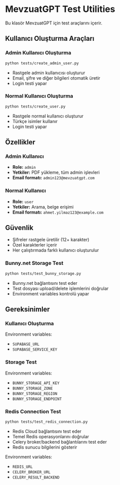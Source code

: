 # MevzuatGPT Test Utilities

Bu klasör MevzuatGPT için test araçlarını içerir.

## Kullanıcı Oluşturma Araçları

### Admin Kullanıcı Oluşturma
```bash
python tests/create_admin_user.py
```
- Rastgele admin kullanıcısı oluşturur
- Email, şifre ve diğer bilgileri otomatik üretir
- Login testi yapar

### Normal Kullanıcı Oluşturma
```bash
python tests/create_user.py
```
- Rastgele normal kullanıcı oluşturur
- Türkçe isimler kullanır
- Login testi yapar

## Özellikler

### Admin Kullanıcı
- **Role:** `admin`
- **Yetkiler:** PDF yükleme, tüm admin işlevleri
- **Email formatı:** `admin123@mevzuatgpt.com`

### Normal Kullanıcı
- **Role:** `user`
- **Yetkiler:** Arama, belge erişimi
- **Email formatı:** `ahmet.yilmaz123@example.com`

## Güvenlik

- Şifreler rastgele üretilir (12+ karakter)
- Özel karakterler içerir
- Her çalıştırmada farklı kullanıcı oluşturulur

### Bunny.net Storage Test
```bash
python tests/test_bunny_storage.py
```
- Bunny.net bağlantısını test eder
- Test dosyası upload/delete işlemlerini doğrular
- Environment variables kontrolü yapar

## Gereksinimler

### Kullanıcı Oluşturma
Environment variables:
- `SUPABASE_URL`
- `SUPABASE_SERVICE_KEY`

### Storage Test
Environment variables:
- `BUNNY_STORAGE_API_KEY`
- `BUNNY_STORAGE_ZONE`
- `BUNNY_STORAGE_REGION`
- `BUNNY_STORAGE_ENDPOINT`

### Redis Connection Test
```bash
python tests/test_redis_connection.py
```
- Redis Cloud bağlantısını test eder
- Temel Redis operasyonlarını doğrular
- Celery broker/backend bağlantılarını test eder
- Redis sunucu bilgilerini gösterir

Environment variables:
- `REDIS_URL`
- `CELERY_BROKER_URL`
- `CELERY_RESULT_BACKEND`